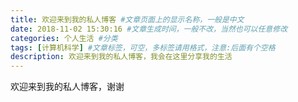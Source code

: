 ```yaml
---
title: 欢迎来到我的私人博客 #文章页面上的显示名称，一般是中文
date: 2018-11-02 15:30:16 #文章生成时间，一般不改，当然也可以任意修改
categories: 个人生活 #分类
tags: [计算机科学] #文章标签，可空，多标签请用格式，注意:后面有个空格
description: 欢迎来到我的私人博客，我会在这里分享我的生活
---
```

欢迎来到我的私人博客，谢谢